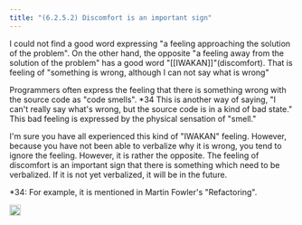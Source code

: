 ```yaml
---
title: "(6.2.5.2) Discomfort is an important sign"
---
```


I could not find a good word expressing "a feeling approaching the solution of the problem". On the other hand, the opposite "a feeling away from the solution of the problem" has a good word "[[IWAKAN]]"(discomfort).
That is feeling of "something is wrong, although ​I can not say what is wrong"

Programmers often express the feeling that there is something wrong with the source code as "code smells". *34
This is another way of saying, "I can't really say what's wrong, but the source code is in a kind of bad state."
This bad feeling is expressed by the physical sensation of "smell."

I'm sure you have all experienced this kind of "IWAKAN" feeling. However, because you have not been able to verbalize why it is wrong, you tend to ignore the feeling. However, it is rather the opposite. The feeling of discomfort is an important sign that there is something which need to be verbalized. If it is not yet verbalized, it will be in the future.

*34: For example, it is mentioned in Martin Fowler's "Refactoring".

<img src='https://scrapbox.io/api/pages/nishio-en/en/icon' alt='en.icon' height="19.5"/>
